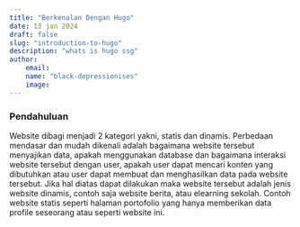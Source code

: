 ```yaml
---
title: "Berkenalan Dengan Hugo"
date: 13 jan 2024
draft: false
slug: "introduction-to-hugo"
description: "whats is hugo ssg"
author:
    email:
    name: "black-depressionises"
    image:
---
```


### Pendahuluan

Website dibagi menjadi 2 kategori yakni, statis dan dinamis. Perbedaan mendasar dan 
mudah dikenali adalah bagaimana website tersebut menyajikan data, apakah menggunakan
database dan bagaimana interaksi website tersebut dengan user, apakah user dapat 
mencari konten yang dibutuhkan atau user dapat membuat dan menghasilkan data pada 
website tersebut. Jika hal diatas dapat dilakukan maka website tersebut adalah jenis
website dinamis, contoh saja website berita, atau elearning sekolah. Contoh website 
statis seperti halaman portofolio yang hanya memberikan data profile seseorang atau
seperti website ini.